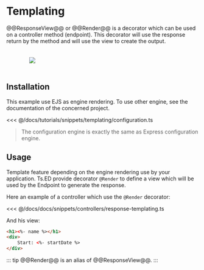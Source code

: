 # Templating

@@ResponseView@@ or @@Render@@ is a decorator which can be used on a controller method (endpoint).
This decorator will use the response return by the method and will use the view to create the output.

<figure><img src="./../assets/templating-engine.png" style="max-height: 300px; padding:20px"></figure>

## Installation

This example use EJS as engine rendering. To use other engine, see the documentation of the concerned project. 

<<< @/docs/tutorials/snippets/templating/configuration.ts

> The configuration engine is exactly the same as Express configuration engine. 

## Usage

Template feature depending on the engine rendering use by your application. Ts.ED provide decorator `@Render` to define a view which will be used
by the Endpoint to generate the response.

Here an example of a controller which use the `@Render` decorator:

<<< @/docs/docs/snippets/controllers/response-templating.ts

And his view:
```html
<h1><%- name %></h1>
<div>
    Start: <%- startDate %>
</div>
```

::: tip
@@Render@@ is an alias of @@ResponseView@@.
:::

